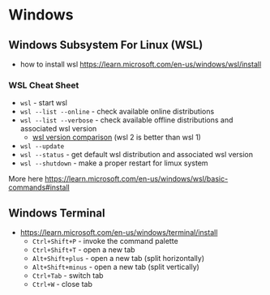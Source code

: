 # Windows

## Windows Subsystem For Linux (WSL)
- how to install wsl https://learn.microsoft.com/en-us/windows/wsl/install

### WSL Cheat Sheet
- `wsl` - start wsl
- `wsl --list --online` - check available online distributions
- `wsl --list --verbose` - check available offline distributions and associated wsl version
    - [wsl version comparison](https://learn.microsoft.com/en-us/windows/wsl/compare-versions) (wsl 2 is better than wsl 1)
- `wsl --update`
- `wsl --status` - get default wsl distribution and associated wsl version
- `wsl --shutdown` - make a proper restart for limux system

More here https://learn.microsoft.com/en-us/windows/wsl/basic-commands#install

## Windows Terminal
- https://learn.microsoft.com/en-us/windows/terminal/install
  -  `Ctrl+Shift+P` - invoke the command palette
  -  `Ctrl+Shift+T` - open a new tab
  -  `Alt+Shift+plus` - open a new tab (split horizontally)
  -  `Alt+Shift+minus` - open a new tab (split vertically)
  -  `Ctrl+Tab` - switch tab
  -  `Ctrl+W` - close tab

